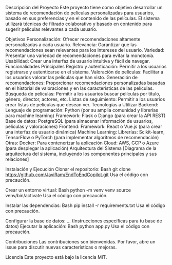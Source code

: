 Descripción del Proyecto
Este proyecto tiene como objetivo desarrollar un sistema de recomendación de películas personalizadas para usuarios, basado en sus preferencias y en el contenido de las películas. El sistema utilizará técnicas de filtrado colaborativo y basado en contenido para sugerir películas relevantes a cada usuario.

Objetivos
Personalización: Ofrecer recomendaciones altamente personalizadas a cada usuario.
Relevancia: Garantizar que las recomendaciones sean relevantes para los intereses del usuario.
Variedad: Presentar una variedad de recomendaciones para evitar la monotonía.
Usabilidad: Crear una interfaz de usuario intuitiva y fácil de navegar.
Funcionalidades Principales
Registro y autenticación: Permitir a los usuarios registrarse y autenticarse en el sistema.
Valoración de películas: Facilitar a los usuarios valorar las películas que han visto.
Generación de recomendaciones: Proporcionar recomendaciones personalizadas basadas en el historial de valoraciones y en las características de las películas.
Búsqueda de películas: Permitir a los usuarios buscar películas por título, género, director, actores, etc.
Listas de seguimiento: Permitir a los usuarios crear listas de películas que desean ver.
Tecnologías a Utilizar
Backend:
Lenguaje de programación: Python (por su amplia comunidad y librerías para machine learning)
Framework: Flask o Django (para crear la API REST)
Base de datos: PostgreSQL (para almacenar información de usuarios, películas y valoraciones)
Frontend:
Framework: React o Vue.js (para crear una interfaz de usuario dinámica)
Machine Learning:
Librerías: Scikit-learn, TensorFlow o PyTorch (para implementar algoritmos de recomendación)
Otras:
Docker: Para contenerizar la aplicación
Cloud: AWS, GCP o Azure (para desplegar la aplicación)
Arquitectura del Sistema
[Diagrama de la arquitectura del sistema, incluyendo los componentes principales y sus relaciones]

Instalación y Ejecución
Clonar el repositorio:
Bash
git clone https://github.com/JaviRam/EndToEndCopilot.git
Usa el código con precaución.

Crear un entorno virtual:
Bash
python -m venv venv
source venv/bin/activate
Usa el código con precaución.

Instalar las dependencias:
Bash
pip install -r requirements.txt
Usa el código con precaución.

Configurar la base de datos:
... (Instrucciones específicas para tu base de datos)
Ejecutar la aplicación:
Bash
python app.py
Usa el código con precaución.

Contribuciones
Las contribuciones son bienvenidas. Por favor, abre un issue para discutir nuevas características o mejoras.

Licencia
Este proyecto está bajo la licencia MIT.
